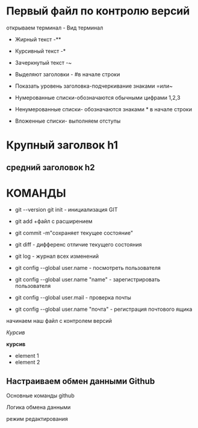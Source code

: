 # Первый файл по контролю версий
 открываем терминал - Вид терминал


* Жирный текст -**
* Курсивный текст -*
* Зачеркнутый текст -~
* Выделяют заголовки - #в начале строки

* Показать уровень заголовка-подчеркивание знаками =или~
* Нумерованные списки-обозначаются обычными цифрами 1,2,3
* Ненумерованные списки- обозначаются знаками * в начале строки
* Вложенные списки- выполняем отступы

# Крупный заголвок h1
## средний заголовок h2

# КОМАНДЫ
* git --version
git init - инициализация GIT
* git add +файл с расширением
* git commit -m"сохраняет текущее состояние"
* git diff  - дифференс отличие текущего состояния
* git log   - журнал всех изменений

* git config --global user.name - посмотреть пользователя
* git config --global user.name "name" - зарегистрировать пользователя

* git config --global user.mail - проверка почты
* git config --global user.name "почта" - регистрация почтового ящика




начинаем наш файл с контролем версий



*Курсив*

**курсив**

* element 1
* element 2

## Настраиваем обмен данными Github
Основные команды github


Логика обмена данными

режим редактирования


